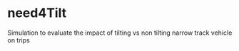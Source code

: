 # need4Tilt
Simulation to evaluate the impact of tilting vs non tilting narrow track vehicle on trips
